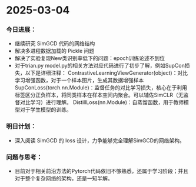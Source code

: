 # 2025-03-04
### 今日进展：
- 继续研究 SimGCD 代码的网络结构
- 解决多进程数据加载的 Pickle 问题
- 解决了实验复现New类识别率低下的问题：epoch训练论述不到位
- 对于trian.py model.py的相关方法对应代码进行了初步了解，例如SupCon损失，以下是详细注释：
  ContrastiveLearningViewGenerator(object)：对比学习增强函数，对于一个样本图片，生成其数据增强样本
  SupConLoss(torch.nn.Module)：监督任务的对比学习损失，核心在于利用标签区分正负样本，将同类样本在样本空间内聚合。可以辅佐SimCLR（无监督对比学习）进行理解。
  DistillLoss(nn.Module)：自蒸馏函数，用于教师模型对于学生模型的训练。

### 明日计划：
- 深入阅读 SimGCD 的 loss 设计，力争能够完全理解SimGCD的网络架构。

### 问题与思考：
- 目前对于相关前沿方法的Pytorch代码依旧不够熟悉，还属于学习阶段；并且对于整个复杂网络的架构，还是一知半解。
